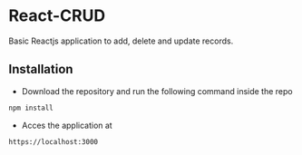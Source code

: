 # React-CRUD
Basic Reactjs application to add, delete and update records.

## Installation
* Download the repository and run the following command inside the repo
```js
npm install
```
* Acces the application at 
```ip
https://localhost:3000
```
